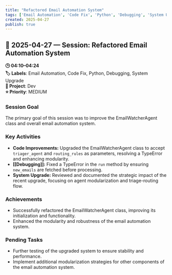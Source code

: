 ```yaml
---
title: "Refactored Email Automation System"
tags: ['Email Automation', 'Code Fix', 'Python', 'Debugging', 'System Upgrade']
created: 2025-04-27
publish: true
---
```


## 📅 2025-04-27 — Session: Refactored Email Automation System

**🕒 04:10–04:24**  
**🏷️ Labels**: Email Automation, Code Fix, Python, Debugging, System Upgrade  
**📂 Project**: Dev  
**⭐ Priority**: MEDIUM  


### Session Goal
The primary goal of this session was to improve the EmailWatcherAgent class and overall email automation system.

### Key Activities
- **Code Improvements:** Upgraded the EmailWatcherAgent class to accept `triager_agent` and `routing_rules` as parameters, resolving a TypeError and enhancing modularity.
- **[[Debugging]]:** Fixed a TypeError in the `run` method by ensuring `new_emails` are fetched before processing.
- **System Upgrade:** Reviewed and documented the strategic impact of the recent upgrade, focusing on agent modularization and triage-routing flow.

### Achievements
- Successfully refactored the EmailWatcherAgent class, improving its initialization and functionality.
- Enhanced the modularity and robustness of the email automation system.

### Pending Tasks
- Further testing of the upgraded system to ensure stability and performance.
- Implement additional modularization strategies for other components of the email automation system.
